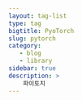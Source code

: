 ```yaml
---
layout: tag-list
type: tag
bigtitle: PyoTorch
slug: pytorch
category:
   - blog
   - library
sidebar: true
description: >
    파이토치
---
```

